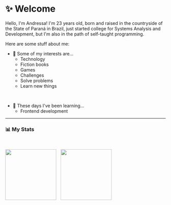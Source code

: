 # ✨ Welcome
Hello, I'm Andressa! I'm 23 years old, born and raised in the countryside of the State of Paraná in Brazil, just started college for Systems Analysis and Development, but I'm also in the path of self-taught programming.

Here are some stuff about me:

- 👀 Some of my interests are...
    - Technology
    - Fiction books
    - Games
    - Challenges
    - Solve problems
    - Learn new things
<br>

- 🌱 These days I've been learning...
    - Frontend development
---

### 📊 My Stats
<br>
<p>
    <img
        allign="left"
        height="160"
        style="padding-right: 10px;"
        src="https://github-readme-stats-eta-lime-93.vercel.app/api?username=ansomething&show_icons=true&theme=omni&include_all_commits=true&locale=en&hide_title=true"
    />
    <img
        allign="left"
        height="160"
        src="https://github-readme-stats-eta-lime-93.vercel.app/api/top-langs/?username=ansomething&theme=omni&locale=en&layout=compact"
    />
</p>
